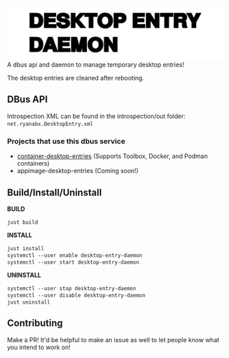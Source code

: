 ![](res/desktopentry.png)
A dbus api and daemon to manage temporary desktop entries!

The desktop entries are cleaned after rebooting.

## DBus API

Introspection XML can be found in the introspection/out folder: `net.ryanabx.DesktopEntry.xml`

### Projects that use this dbus service

* [container-desktop-entries](https://github.com/ryanabx/container-desktop-entries) (Supports Toolbox, Docker, and Podman containers)
* appimage-desktop-entries (Coming soon!)

## Build/Install/Uninstall

**BUILD**

    just build

**INSTALL**

    just install
    systemctl --user enable desktop-entry-daemon
    systemctl --user start desktop-entry-daemon

**UNINSTALL**

    systemctl --user stop desktop-entry-daemon
    systemctl --user disable desktop-entry-daemon
    just uninstall

## Contributing

Make a PR! It'd be helpful to make an issue as well to let people know what you intend to work on!


